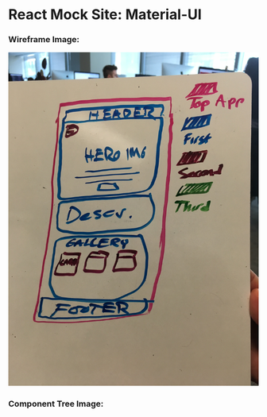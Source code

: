 # React Mock Site: Material-UI

### Wireframe Image:
![Wireframe](./src/assets/wireframe.jpg)

### Component Tree Image:
